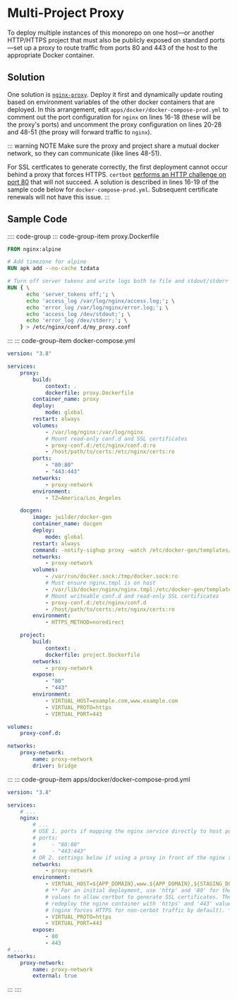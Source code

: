 # Multi-Project Proxy

To deploy multiple instances of this monorepo on one host—or another HTTP/HTTPS project that must also be publicly exposed on standard ports—set up a proxy to route traffic from ports 80 and 443 of the host to the appropriate Docker container.

## Solution

One solution is [`nginx-proxy`](https://github.com/nginx-proxy/nginx-proxy#separate-containers). Deploy it first and dynamically update routing based on environment variables of the other docker containers that are deployed. In this arrangement, edit `apps/docker/docker-compose-prod.yml` to comment out the port configuration for `nginx` on lines 16-18 (these will be the proxy's ports) and uncomment the proxy configuration on lines 20-28 and 48-51 (the proxy will forward traffic to `nginx`).

::: warning NOTE
Make sure the proxy and project share a mutual docker network, so they can communicate (like lines 48-51).

For SSL certficates to generate correctly, the first deployment cannot occur behind a proxy that forces HTTPS. `certbot` [performs an HTTP challenge on port 80](https://letsencrypt.org/docs/challenge-types/#http-01-challenge) that will not succeed. A solution is described in lines 16-19 of the sample code below for `docker-compose-prod.yml`. Subsequent certificate renewals will not have this issue.
:::

## Sample Code

:::: code-group
::: code-group-item proxy.Dockerfile

```dockerfile
FROM nginx:alpine

# Add timezone for alpine
RUN apk add --no-cache tzdata

# Turn off server tokens and write logs both to file and stdout/stderr on alpine
RUN { \
      echo 'server_tokens off;'; \
      echo 'access_log /var/log/nginx/access.log;'; \
      echo 'error_log /var/log/nginx/error.log;'; \
      echo 'access_log /dev/stdout;'; \
      echo 'error_log /dev/stderr;'; \
    } > /etc/nginx/conf.d/my_proxy.conf
```

:::
::: code-group-item docker-compose.yml

```yaml
version: "3.8"

services:
    proxy:
        build:
            context: .
            dockerfile: proxy.Dockerfile
        container_name: proxy
        deploy:
            mode: global
        restart: always
        volumes:
            - /var/log/nginx:/var/log/nginx
			# Mount read-only conf.d and SSL certificates
            - proxy-conf.d:/etc/nginx/conf.d:ro
			- /host/path/to/certs:/etc/nginx/certs:ro
        ports:
            - "80:80"
            - "443:443"
        networks:
            - proxy-network
        environment:
            - TZ=America/Los_Angeles

    docgen:
        image: jwilder/docker-gen
        container_name: docgen
        deploy:
            mode: global
        restart: always
        command: -notify-sighup proxy -watch /etc/docker-gen/templates/nginx.tmpl /etc/nginx/conf.d/default.conf
        networks:
            - proxy-network
        volumes:
            - /var/run/docker.sock:/tmp/docker.sock:ro
            # Must ensure nginx.tmpl is on host
            - /var/lib/docker/nginx/nginx.tmpl:/etc/docker-gen/templates/nginx.tmpl
			# Mount writeable conf.d and read-only SSL certificates
			- proxy-conf.d:/etc/nginx/conf.d
			- /host/path/to/certs:/etc/nginx/certs:ro
        environment:
            - HTTPS_METHOD=noredirect

    project:
        build:
            context: .
            dockerfile: project.Dockerfile
        networks:
            - proxy-network
        expose:
            - "80"
			- "443"
        environment:
            - VIRTUAL_HOST=example.com,www.example.com
			- VIRTUAL_PROTO=https
            - VIRTUAL_PORT=443

volumes:
    proxy-conf.d:

networks:
    proxy-network:
        name: proxy-network
        driver: bridge
```

:::
::: code-group-item apps/docker/docker-compose-prod.yml

```yaml
version: "3.8"

services:
	# ...
    nginx:
        # ...
        # USE 1. ports if mapping the nginx service directly to host ports
        # ports:
        #     - "80:80"
        #     - "443:443"
        # OR 2. settings below if using a proxy in front of the nginx service
        networks:
            - proxy-network
        environment:
            - VIRTUAL_HOST=${APP_DOMAIN},www.${APP_DOMAIN},${STAGING_DOMAIN}
			# ** For an initial deployment, use 'http' and '80' for these
			# values to allow certbot to generate SSL certificates. Then
			# redeploy the nginx container with 'https' and '443' values
			# (nginx forces HTTPS for non-cerbot traffic by default). **
            - VIRTUAL_PROTO=https
            - VIRTUAL_PORT=443
        expose:
            - 80
            - 443
# ...
networks:
    proxy-network:
        name: proxy-network
        external: true
```

:::
::::
